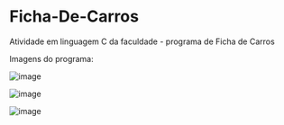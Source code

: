# Ficha-De-Carros
Atividade em linguagem C da faculdade - programa de Ficha de Carros

Imagens do programa:

![image](https://user-images.githubusercontent.com/92445126/162593457-acd7868e-3511-45eb-9aba-ec5d18d94c07.png)

![image](https://user-images.githubusercontent.com/92445126/162593486-dcc29543-9d42-43aa-b563-08db02003ccd.png)

![image](https://user-images.githubusercontent.com/92445126/162593544-a2475079-eb55-471d-a282-8008f7321a17.png)
